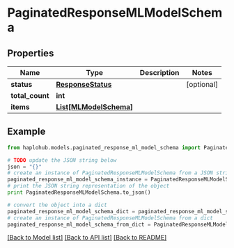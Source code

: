 # PaginatedResponseMLModelSchema


## Properties
Name | Type | Description | Notes
------------ | ------------- | ------------- | -------------
**status** | [**ResponseStatus**](ResponseStatus.md) |  | [optional] 
**total_count** | **int** |  | 
**items** | [**List[MLModelSchema]**](MLModelSchema.md) |  | 

## Example

```python
from haplohub.models.paginated_response_ml_model_schema import PaginatedResponseMLModelSchema

# TODO update the JSON string below
json = "{}"
# create an instance of PaginatedResponseMLModelSchema from a JSON string
paginated_response_ml_model_schema_instance = PaginatedResponseMLModelSchema.from_json(json)
# print the JSON string representation of the object
print PaginatedResponseMLModelSchema.to_json()

# convert the object into a dict
paginated_response_ml_model_schema_dict = paginated_response_ml_model_schema_instance.to_dict()
# create an instance of PaginatedResponseMLModelSchema from a dict
paginated_response_ml_model_schema_from_dict = PaginatedResponseMLModelSchema.from_dict(paginated_response_ml_model_schema_dict)
```
[[Back to Model list]](../README.md#documentation-for-models) [[Back to API list]](../README.md#documentation-for-api-endpoints) [[Back to README]](../README.md)


